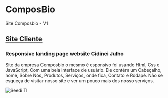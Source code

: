 # ComposBio
 Site Composbio - V1
## [Site Cliente](https://composbio.com.br)
### Responsive landing page website Cidinei Julho
Site da empresa Composbio o mesmo é esponsivo foi usando Html, Css e JavaScript, Com uma bela interface de usuário. Ele contém um Cabeçalho, home, Sobre Nós, Produtos, Serviços, onde fica, Contato e Rodapé.
Não se esqueça de visitar nosso site e ver um pouco mais dos nosso serviços. 

![Seedi TI](https://seediti.org)
